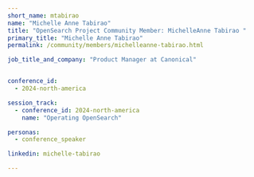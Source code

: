 ```yaml
---
short_name: mtabirao
name: "Michelle Anne Tabirao"
title: "OpenSearch Project Community Member: MichelleAnne Tabirao "
primary_title: "Michelle Anne Tabirao"
permalink: /community/members/michelleanne-tabirao.html

job_title_and_company: "Product Manager at Canonical"


conference_id:
  - 2024-north-america

session_track:
  - conference_id: 2024-north-america
    name: "Operating OpenSearch"

personas:
  - conference_speaker

linkedin: michelle-tabirao

---
```


